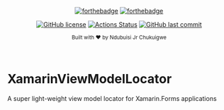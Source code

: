  <div align="center" >
 
 [![forthebadge](https://forthebadge.com/images/badges/made-with-c-sharp.svg)](https://forthebadge.com)
 [![forthebadge](https://forthebadge.com/images/badges/makes-people-smile.svg)](https://forthebadge.com)
 
 [![GitHub license](https://img.shields.io/github/license/NdubuisiJr/XamarinViewModelLocator.svg?style=flat-square)](https://github.com/NdubuisiJr/XamarinViewModelLocator/blob/master/LICENSE)
 [![Actions Status](https://github.com/NdubuisiJr/XamarinViewModelLocator/workflows/Build/badge.svg?style=flat-square)](https://github.com/NdubuisiJr/XamarinViewModelLocator/actions)
 [![GitHub last commit](https://img.shields.io/github/last-commit/NdubuisiJr/XamarinViewModelLocator.svg?style=flat-square)](https://github.com/NdubuisiJr/XamarinViewModelLocator/issues)

<sub>Built with ❤︎ by Ndubuisi Jr Chukuigwe</sub>
</div><br>

# XamarinViewModelLocator
A super light-weight view model locator for Xamarin.Forms applications
